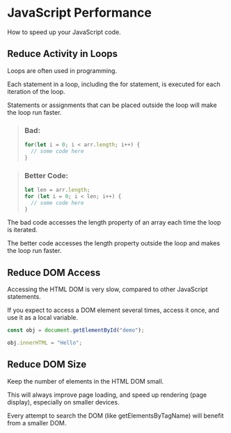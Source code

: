 # JavaScript Performance

How to speed up your JavaScript code.

## Reduce Activity in Loops

Loops are often used in programming.

Each statement in a loop, including the for statement, is executed for each iteration of the loop.

Statements or assignments that can be placed outside the loop will make the loop run faster.

> ### Bad:
> 
> ```javascript
> for(let i = 0; i < arr.length; i++) {
>   // some code here
> }
> ```

> ### Better Code:
> 
> ```javascript
> let len = arr.length;
> for (let i = 0; i < len; i++) {
>   // some code here
> }
> ```

The bad code accesses the length property of an array each time the loop is iterated.

The better code accesses the length property outside the loop and makes the loop run faster.

## Reduce DOM Access

Accessing the HTML DOM is very slow, compared to other JavaScript statements.

If you expect to access a DOM element several times, access it once, and use it as a local variable.

```javascript
const obj = document.getElementById("demo");

obj.innerHTML = "Hello";
```

## Reduce DOM Size

Keep the number of elements in the HTML DOM small.

This will always improve page loading, and speed up rendering (page display), especially on smaller devices.

Every attempt to search the DOM (like getElementsByTagName) will benefit from a smaller DOM.


